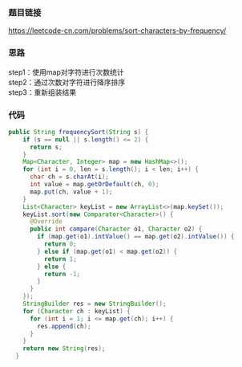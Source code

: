 ### 题目链接
https://leetcode-cn.com/problems/sort-characters-by-frequency/

### 思路
step1：使用map对字符进行次数统计<br/>
step2：通过次数对字符进行降序排序<br/>
step3：重新组装结果

### 代码
```java
public String frequencySort(String s) {
    if (s == null || s.length() <= 2) {
      return s;
    }
    Map<Character, Integer> map = new HashMap<>();
    for (int i = 0, len = s.length(); i < len; i++) {
      char ch = s.charAt(i);
      int value = map.getOrDefault(ch, 0);
      map.put(ch, value + 1);
    }
    List<Character> keyList = new ArrayList<>(map.keySet());
    keyList.sort(new Comparator<Character>() {
      @Override
      public int compare(Character o1, Character o2) {
        if (map.get(o1).intValue() == map.get(o2).intValue()) {
          return 0;
        } else if (map.get(o1) < map.get(o2)) {
          return 1;
        } else {
          return -1;
        }
      }
    });
    StringBuilder res = new StringBuilder();
    for (Character ch : keyList) {
      for (int i = 1; i <= map.get(ch); i++) {
        res.append(ch);
      }
    }
    return new String(res);
  }
```